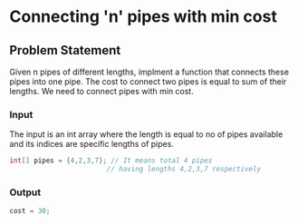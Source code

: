 # Connecting 'n' pipes with min cost

## Problem Statement

Given n pipes of different lengths, implment a function that connects these pipes into one pipe.
The cost to connect two pipes is equal to sum of their lengths. 
We need to connect pipes with min cost. 

### Input

The input is an int array where the length is equal to no of pipes available and its indices are specific lengths of pipes.

```java
int[] pipes = {4,2,3,7}; // It means total 4 pipes
                        // having lengths 4,2,3,7 respectively
```

### Output

```java
cost = 30;

```
